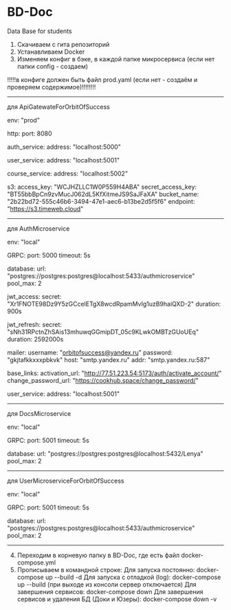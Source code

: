 # BD-Doc
Data Base for students

1. Скачиваем с гита репозиторий 
2. Устанавливаем Docker 
3. Изменяем конфиг в бэке, в каждой папке микросервиса (если нет папки config - создаем)

!!!!!в конфиге должен быть файл prod.yaml (если нет - создаём и проверяем содержимое)!!!!!!!!

---

для ApiGatewateForOrbitOfSuccess

env: "prod"

http:
  port: 8080

auth_service:
  address: "localhost:5000"

user_service:
  address: "localhost:5001"

course_service:
  address: "localhost:5002"

s3:
  access_key: "WCJHZLLC1W0P559H4ABA"
  secret_access_key: "BT55bbBpCn9zvMucJ062dL5KfXitmeJS9SaJFaXA"
  bucket_name: "2b22bd72-555c46b6-3494-47e1-aec6-b13be2d5f5f6"
  endpoint: "https://s3.timeweb.cloud"

---

для AuthMicroservice

env: "local"

GRPC:
  port: 5000
  timeout: 5s

database:
  url: "postgres://postgres:postgres@localhost:5433/authmicroservice"
  pool_max: 2

jwt_access:
  secret: "Xr1FNOTE98Dz9Y5zGCcelETgX8wcdRpamMvIg1uzB9haiQXD-2"
  duration: 900s

jwt_refresh:
  secret: "sNh31RPctnZhSAis13mhuwqGGmipDT_05c9KLwkOMBTzGUoUEq"
  duration: 2592000s

mailer:
  username: "orbitofsuccess@yandex.ru"
  password: "gkjtafkkxxxpbkvk"
  host: "smtp.yandex.ru"
  addr: "smtp.yandex.ru:587"

base_links:
  activation_url: "http://77.51.223.54:5173/auth/activate_account/"
  change_password_url: "https://cookhub.space/change_password/"

user_service:
  address: "localhost:5001"

---

для DocsMicroservice

env: "local"

GRPC:
  port: 5001
  timeout: 5s

database:
  url: "postgres://postgres:postgres@localhost:5432/Lenya"
  pool_max: 2

---

для UserMicroserviceForOrbitOfSuccess

env: "local"

GRPC:
  port: 5001
  timeout: 5s

database:
  url: "postgres://postgres:postgres@localhost:5433/authmicroservice"
  pool_max: 2

---

4. Переходим в корневую папку в BD-Doc, где есть файл docker-compose.yml
5. Прописываем в командной строке:
	Для запуска постоянно: docker-compose up --build -d
	Для запуска с отладкой (log): docker-compose up --build (при выходе из консоли сервер отключается)
	Для завершения сервисов: docker-compose down
	Для завершения сервисов и удаления БД (Доки и Юзеры): docker-compose down -v
